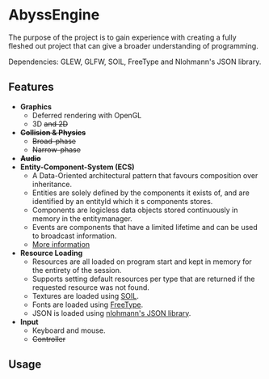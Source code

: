 # AbyssEngine

The purpose of the project is to gain experience with creating a fully fleshed out
project that can give a broader understanding of programming.

Dependencies: GLEW, GLFW, SOIL, FreeType and Nlohmann's JSON library.

## Features
* **Graphics**
    * Deferred rendering with OpenGL
    * 3D ~~and 2D~~
* **~~Collision & Physics~~**
    * ~~Broad-phase~~
    * ~~Narrow-phase~~
* **~~Audio~~**
* **Entity-Component-System (ECS)**
    * A Data-Oriented architectural pattern that favours composition over inheritance.
    * Entities are solely defined by the components it exists of, and are identified by an entityId which it
s components stores.
    * Components are logicless data objects stored continuously in memory in the entitymanager.
    * Events are components that have a limited lifetime and can be used to broadcast information.
    * [More information](https://github.com/jonaskris/EntitySystem)
* **Resource Loading**
    * Resources are all loaded on program start and kept in memory for the entirety of the session.
    * Supports setting default resources per type that are returned if the requested resource was not found.
    * Textures are loaded using [SOIL](https://www.lonesock.net/soil.html).
    * Fonts are loaded using [FreeType](https://www.freetype.org/).
    * JSON is loaded using [nlohmann's JSON library](https://github.com/nlohmann/json).
* **Input**
    * Keyboard and mouse.
    * ~~Controller~~
## Usage
